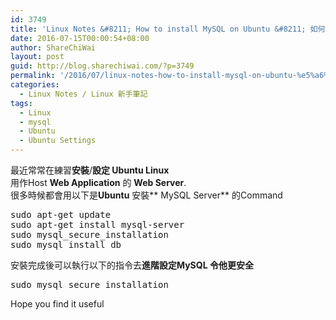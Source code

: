 ```yaml
---
id: 3749
title: 'Linux Notes &#8211; How to install MySQL on Ubuntu &#8211; 如何在Ubuntu 上安裝 MySQL'
date: 2016-07-15T00:00:54+08:00
author: ShareChiWai
layout: post
guid: http://blog.sharechiwai.com/?p=3749
permalink: '/2016/07/linux-notes-how-to-install-mysql-on-ubuntu-%e5%a6%82%e4%bd%95%e5%9c%a8ubuntu-%e4%b8%8a%e5%ae%89%e8%a3%9d-mysql/'
categories:
  - Linux Notes / Linux 新手筆記
tags:
  - Linux
  - mysql
  - Ubuntu
  - Ubuntu Settings
---
```

最近常常在練習**安裝**/**設定 Ubuntu Linux**  
用作Host **Web Application** 的 **Web Server**.  
很多時候都會用以下是**Ubuntu** 安裝** MySQL Server** 的Command

<pre>sudo apt-get update
sudo apt-get install mysql-server
sudo mysql_secure_installation
sudo mysql_install_db
</pre>

安裝完成後可以執行以下的指令去**進階設定MySQL 令他更安全**

<pre>sudo mysql_secure_installation
</pre>

Hope you find it useful